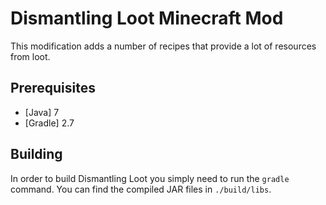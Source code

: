 # Dismantling Loot Minecraft Mod

This modification adds a number of recipes that provide a lot of resources from loot.

## Prerequisites
* [Java] 7
* [Gradle] 2.7

## Building

In order to build Dismantling Loot you simply need to run the `gradle` command. You can find the compiled JAR files in `./build/libs`.

